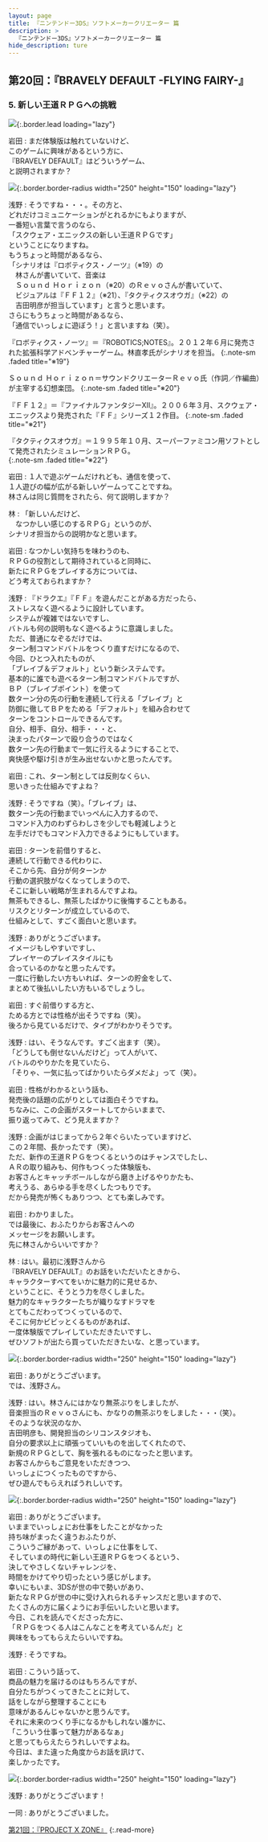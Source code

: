 ```yaml
---
layout: page
title: 『ニンテンドー3DS』ソフトメーカークリエーター 篇
description: >
  『ニンテンドー3DS』ソフトメーカークリエーター 篇
hide_description: ture
---
```


## 第20回：『BRAVELY DEFAULT -FLYING FAIRY-』

### 5. 新しい王道ＲＰＧへの挑戦

![](/interviews/jp/3ds/creators/vol1/img/mainvisual5.jpg){:.border.lead loading="lazy"}

岩田
: まだ体験版は触れていないけど、<br>このゲームに興味があるという方に、<br>『BRAVELY DEFAULT』はどういうゲーム、<br>と説明されますか？

![](/interviews/jp/3ds/creators/vol1/img/photo12.jpg){:.border.border-radius width="250" height="150" loading="lazy"}

浅野
: そうですね・・・。その方と、<br>どれだけコミュニケーションがとれるかにもよりますが、<br>一番短い言葉で言うのなら、<br>「スクウェア・エニックスの新しい王道ＲＰＧです」<br>ということになりますね。<br>もうちょっと時間があるなら、<br>「シナリオは『ロボティクス・ノーツ』（※19）の<br>　林さんが書いていて、音楽は<br>　Ｓｏｕｎｄ Ｈｏｒｉｚｏｎ（※20）のＲｅｖｏさんが書いていて、<br>　ビジュアルは『ＦＦ１２』（※21）、『タクティクスオウガ』（※22）の<br>　吉田明彦が担当しています」と言うと思います。<br>さらにもうちょっと時間があるなら、<br>「通信でいっしょに遊ぼう！」と言いますね（笑）。

『ロボティクス・ノーツ』＝『ROBOTICS;NOTES』。２０１２年６月に発売された拡張科学アドベンチャーゲーム。林直孝氏がシナリオを担当。
{:.note-sm .faded title="※19"}

Ｓｏｕｎｄ Ｈｏｒｉｚｏｎ＝サウンドクリエーターＲｅｖｏ氏（作詞／作編曲）が主宰する幻想楽団。
{:.note-sm .faded title="※20"}

『ＦＦ１２』＝『ファイナルファンタジーXII』。２００６年３月、スクウェア・エニックスより発売された『ＦＦ』シリーズ１２作目。
{:.note-sm .faded title="※21"}

『タクティクスオウガ』＝１９９５年１０月、スーパーファミコン用ソフトとして発売されたシミュレーションＲＰＧ。              
{:.note-sm .faded title="※22"}

岩田
: １人で遊ぶゲームだけれども、通信を使って、<br>１人遊びの幅が広がる新しいゲームってことですね。<br>林さんは同じ質問をされたら、何て説明しますか？

林
: 「新しいんだけど、<br>　なつかしい感じのするＲＰＧ」というのが、<br>シナリオ担当からの説明かなと思います。

岩田
: なつかしい気持ちを味わうのも、<br>ＲＰＧの役割として期待されていると同時に、<br>新たにＲＰＧをプレイする方については、<br>どう考えておられますか？

浅野
: 『ドラクエ』『ＦＦ』を遊んだことがある方だったら、<br>ストレスなく遊べるように設計しています。<br>システムが複雑ではないですし、<br>バトルも何の説明もなく遊べるように意識しました。<br>ただ、普通になぞるだけでは、<br>ターン制コマンドバトルをつくり直すだけになるので、<br>今回、ひとつ入れたものが、<br>「ブレイブ＆デフォルト」という新システムです。<br>基本的に誰でも遊べるターン制コマンドバトルですが、<br>ＢＰ（ブレイブポイント）を使って<br>数ターン分の先の行動を連続して行える「ブレイブ」と<br>防御に徹してＢＰをためる「デフォルト」を組み合わせて<br>ターンをコントロールできるんです。<br>自分、相手、自分、相手・・・と、<br>決まったパターンで殴り合うのではなく<br>数ターン先の行動まで一気に行えるようにすることで、<br>爽快感や駆け引きが生み出せないかと思ったんです。

岩田
: これ、ターン制としては反則なくらい、<br>思いきった仕組みですよね？

浅野
: そうですね（笑）。「ブレイブ」は、<br>数ターン先の行動までいっぺんに入力するので、<br>コマンド入力のわずらわしさを少しでも軽減しようと<br>左手だけでもコマンド入力できるようにもしています。

岩田
: ターンを前借りすると、<br>連続して行動できる代わりに、<br>そこから先、自分が何ターンか<br>行動の選択肢がなくなってしまうので、<br>そこに新しい戦略が生まれるんですよね。<br>無茶もできるし、無茶したばかりに後悔することもある。<br>リスクとリターンが成立しているので、<br>仕組みとして、すごく面白いと思います。

浅野
: ありがとうございます。<br>イメージもしやすいですし、<br>プレイヤーのプレイスタイルにも<br>合っているのかなと思ったんです。<br>一度に行動したい方もいれば、ターンの貯金をして、<br>まとめて後払いしたい方もいるでしょうし。

岩田
: すぐ前借りする方と、<br>ためる方とでは性格が出そうですね（笑）。<br>後ろから見ているだけで、タイプがわかりそうです。

浅野
: はい、そうなんです。すごく出ます（笑）。<br>「どうしても倒せないんだけど」って人がいて、<br>バトルのやりかたを見ていたら、<br>「そりゃ、一気に払ってばかりいたらダメだよ」って（笑）。

岩田
: 性格がわかるという話も、<br>発売後の話題の広がりとしては面白そうですね。<br>ちなみに、この企画がスタートしてからいままで、<br>振り返ってみて、どう見えますか？

浅野
: 企画がはじまってから２年ぐらいたっていますけど、<br>この２年間、長かったです（笑）。<br>ただ、新作の王道ＲＰＧをつくるというのはチャンスでしたし、<br>ＡＲの取り組みも、何作もつくった体験版も、<br>お客さんとキャッチボールしながら磨き上げるやりかたも、<br>考えうる、あらゆる手を尽くしたつもりです。<br>だから発売が怖くもありつつ、とても楽しみです。

岩田
: わかりました。<br>では最後に、おふたりからお客さんへの<br>メッセージをお願いします。<br>先に林さんからいいですか？

林
: はい。最初に浅野さんから<br>『BRAVELY DEFAULT』のお話をいただいたときから、<br>キャラクターすべてをいかに魅力的に見せるか、<br>ということに、そうとう力を尽くしました。<br>魅力的なキャラクターたちが織りなすドラマを<br>とてもこだわってつくっているので、<br>そこに何かビビッとくるものがあれば、<br>一度体験版でプレイしていただきたいですし、<br>ぜひソフトが出たら買っていただきたいな、と思っています。

![](/interviews/jp/3ds/creators/vol1/img/photo13.jpg){:.border.border-radius width="250" height="150" loading="lazy"}

岩田
: ありがとうございます。<br>では、浅野さん。

浅野
: はい。林さんにはかなり無茶ぶりをしましたが、<br>音楽担当のＲｅｖｏさんにも、かなりの無茶ぶりをしました・・・（笑）。<br>そのような状況のなか、<br>吉田明彦も、開発担当のシリコンスタジオも、<br>自分の要求以上に頑張っていいものを出してくれたので、<br>新規のＲＰＧとして、胸を張れるものになったと思います。<br>お客さんからもご意見をいただきつつ、<br>いっしょにつくったものですから、<br>ぜひ遊んでもらえればうれしいです。

![](/interviews/jp/3ds/creators/vol1/img/photo14.jpg){:.border.border-radius width="250" height="150" loading="lazy"}

岩田
: ありがとうございます。<br>いままでいっしょにお仕事をしたことがなかった<br>持ち味がまったく違うおふたりが、<br>こういうご縁があって、いっしょに仕事をして、<br>そしていまの時代に新しい王道ＲＰＧをつくるという、<br>決してやさしくないチャレンジを、<br>時間をかけてやり切ったという感じがします。<br>幸いにもいま、3DSが世の中で勢いがあり、<br>新たなＲＰＧが世の中に受け入れられるチャンスだと思いますので、<br>たくさんの方に届くようにお手伝いしたいと思います。<br>今日、これを読んでくださった方に、<br>「ＲＰＧをつくる人はこんなことを考えているんだ」と<br>興味をもってもらえたらいいですね。

浅野
: そうですね。

岩田
: こういう話って、<br>商品の魅力を届けるのはもちろんですが、<br>自分たちがつくってきたことに対して、<br>話をしながら整理することにも<br>意味があるんじゃないかと思うんです。<br>それに未来のつくり手になるかもしれない誰かに、<br>「こういう仕事って魅力があるなぁ」<br>と思ってもらえたらうれしいですよね。<br>今日は、また違った角度からお話を訊けて、<br>楽しかったです。

![](/interviews/jp/3ds/creators/vol1/img/photo15.jpg){:.border.border-radius width="250" height="150" loading="lazy"}

浅野
: ありがとうございます！

一同
: ありがとうございました。

[第21回：『PROJECT X ZONE』](1.md)
{:.read-more}

